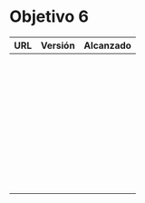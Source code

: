 # Objetivo 6

| URL                                    | Versión | Alcanzado |
|----------------------------------------|---------|-----------|
| <!-- Enlace de juanmaaf -->            |         |           |
| <!-- Enlace de giorgiogiovanni -->     |         |           |
| <!-- Enlace de juanbarearojo -->       |         |           |
| <!-- Enlace de sweetiepitie -->        |         |           |
| <!-- Enlace de jacarmona364 -->        |         |           |
| <!-- Enlace de lmchaves -->            |         |           |
| <!-- Enlace de FabriConde -->          |         |           |
| <!-- Enlace de FerniCuesta -->         |         |           |
| <!-- Enlace de adiazcencillo -->       |         |           |
| <!-- Enlace de hossam1522 -->          |         |           |
| <!-- Enlace de clara99gf -->           |         |           |
| <!-- Enlace de Antoniogm03 -->         |         |           |
| <!-- Enlace de SantiGarvin -->         |         |           |
| <!-- Enlace de evaanngiil -->          |         |           |
| <!-- Enlace de blancagiron -->         |         |           |
| <!-- Enlace de GaelGoncalba -->        |         |           |
| <!-- Enlace de abbonno -->             |         |           |
| <!-- Enlace de oscargr-ugr -->         |         |           |
| <!-- Enlace de davidgutierrezperez --> |         |           |
| <!-- Enlace de MatteoImbrosciano -->   |         |           |
| <!-- Enlace de Katakuri00 -->          |         |           |
| <!-- Enlace de MCL-2024 -->            |         |           |
| <!-- Enlace de JLombar -->             |         |           |
| <!-- Enlace de joselopez10014 -->      |         |           |
| <!-- Enlace de mmnuria -->             |         |           |
| <!-- Enlace de M S C -->               |         |           |
| <!-- Enlace de javiernavacapa -->      |         |           |
| <!-- Enlace de Carlosmapego8 -->       |         |           |
| <!-- Enlace de Mario25402 -->          |         |           |
| <!-- Enlace de Pablorc7 -->            |         |           |
| <!-- Enlace de mrh117 -->              |         |           |
| <!-- Enlace de LuRDR -->               |         |           |
| <!-- Enlace de MarioRgzLpz -->         |         |           |
| <!-- Enlace de antoniorr02 -->         |         |           |
| <!-- Enlace de alvarorcs2002 -->       |         |           |
| <!-- Enlace de eigenric -->            |         |           |
| <!-- Enlace de enger2003 -->           |         |           |
| <!-- Enlace de wickeet -->             |         |           |
| <!-- Enlace de ChinChainis -->         |         |           |
| <!-- Enlace de anavaln -->             |         |           |
| <!-- Enlace de pablotl0 -->            |         |           |
